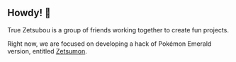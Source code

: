 ## Howdy! 👋

True Zetsubou is a group of friends working together to create fun projects.

Right now, we are focused on developing a hack of Pokémon Emerald version, entitled [Zetsumon](https://github.com/true-zetsu/zetsumon). 
